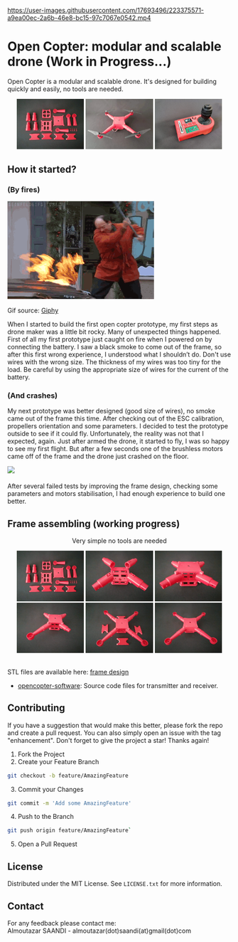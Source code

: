 https://user-images.githubusercontent.com/17693496/223375571-a9ea00ec-2a6b-46e8-bc15-97c7067e0542.mp4

# Open Copter: modular and scalable drone (Work in Progress...)<br>

Open Copter is a modular and scalable drone. It's designed for building quickly and easily, no tools are needed.

<div align="center">
    <img src="src/images/frameassembly-1.jpg" alt="Logo" width="30%">
    <img src="src/images/opencopter.png" alt="Logo" width="30%">
    <img src="src/images/remote.png" alt="Logo" width="30%">
</div>

## How it started?
### (By fires)

<div align="left">
    <img src="src/images/stop_fire.gif" class="leftAlign">
    <p>Gif source: <a href="https://giphy.com/gifs/fire-seinfeld-15a78dCc2ESIw" target="_blank">Giphy</a>
</div>
When I started to build the first open copter prototype, my first steps as drone maker was a little bit rocky. Many of unexpected things happened. First of all my first prototype just caught on fire when I powered on by connecting the battery. I saw a black smoke to come out of the frame, so after this first wrong experience, I understood what I shouldn’t do. Don't use wires with the wrong size. The thickness of my wires was too tiny for the load. Be careful by using the appropriate size of wires for the current of the battery.

### (And crashes)

My next prototype was better designed (good size of wires), no smoke came out of the frame this time. After checking out of the ESC calibration, propellers orientation and some parameters. I decided to test the prototype outside to see if it could fly. Unfortunately, the reality was not that I expected, again. Just after armed the drone, it started to fly, I was so happy to see my first flight. But after a few seconds one of the brushless motors came off of the frame and the drone just crashed on the floor.
<br/>
<div align="left">
    <img src="src/images/crash.gif">
</div>
<br>
After several failed tests by improving the frame design, checking some parameters and motors stabilisation, I had enough experience to build one better. 
<br>

## Frame assembling (working progress)


<div align="center">
    <p>Very simple no tools are needed</p>
    <img src="src/images/frameassembly-1.jpg" alt="Logo" width="30%">
    <img src="src/images/frameassembly-2.jpg" alt="Logo" width="30%">
    <img src="src/images/frameassembly-3.jpg" alt="Logo" width="30%">
    <img src="src/images/frameassembly-4.jpg" alt="Logo" width="30%">
    <img src="src/images/frameassembly-5.jpg" alt="Logo" width="30%">
    <img src="src/images/frameassembly-6.jpg" alt="Logo" width="30%">
</div>
<br>

<p>STL files are available here: <a href="https://github.com/saandial/Open-Copter/tree/main/frame_design" target="_blank">frame design</a>

- [opencopter-software](https://github.com/saandial/Open-Copter/tree/main/software): Source code files for transmitter and receiver.

## Contributing

If you have a suggestion that would make this better, please fork the repo and create a pull request. You can also simply open an issue with the tag "enhancement".
Don't forget to give the project a star! Thanks again!

1. Fork the Project
2. Create your Feature Branch 
```bash
git checkout -b feature/AmazingFeature
```
3. Commit your Changes
```bash
git commit -m 'Add some AmazingFeature'
```
4. Push to the Branch 
```bash
git push origin feature/AmazingFeature`
```
5. Open a Pull Request

## License

Distributed under the MIT License. See `LICENSE.txt` for more information.

## Contact

For any feedback please contact me: <br>
Almoutazar SAANDI - almoutazar(dot)saandi(at)gmail(dot)com

